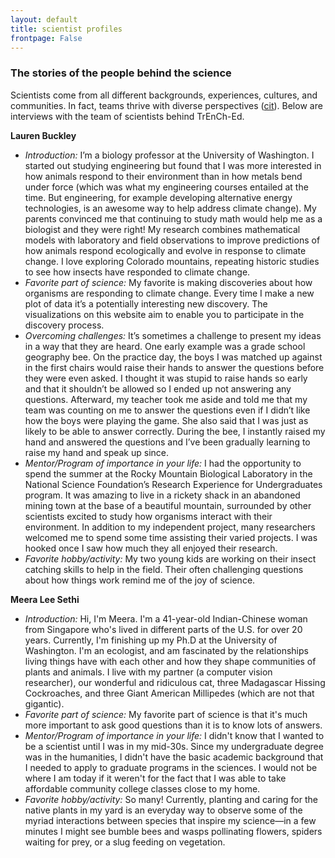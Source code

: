 ```yaml
---
layout: default
title: scientist profiles
frontpage: False
---
```


### The stories of the people behind the science       
   
Scientists come from all different backgrounds, experiences, cultures, and communities. In fact, teams thrive with diverse perspectives ([cit](https://hbr.org/2016/11/why-diverse-teams-are-smarter)). Below are interviews with the team of scientists behind TrEnCh-Ed.
   
**Lauren Buckley**            
* *Introduction:* I’m a biology professor at the University of Washington. I started out studying engineering but found that I was more interested in how animals respond to their environment than in how metals bend under force (which was what my engineering courses entailed at the time. But engineering, for example developing alternative energy technologies, is an awesome way to help address climate change). My parents convinced me that continuing to study math would help me as a biologist and they were right! My research combines mathematical models with laboratory and field observations to improve predictions of how animals respond ecologically and evolve in response to climate change. I love exploring Colorado mountains, repeating historic studies to see how insects have responded to climate change.      
* *Favorite part of science:* My favorite is making discoveries about how organisms are responding to climate change. Every time I make a new plot of data it’s a potentially interesting new discovery. The visualizations on this website aim to enable you to participate in the discovery process.     
* *Overcoming challenges:* It’s sometimes a challenge to present my ideas in a way that they are heard. One early example was a grade school geography bee. On the practice day, the boys I was matched up against in the first chairs would raise their hands to answer the questions before they were even asked. I thought it was stupid to raise hands so early and that it shouldn’t be allowed so I ended up not answering any questions. Afterward, my teacher took me aside and told me that my team was counting on me to answer the questions even if I didn’t like how the boys were playing the game. She also said that I was just as likely to be able to answer correctly. During the bee, I instantly raised my hand and answered the questions and I’ve been gradually learning to raise my hand and speak up since.   
* *Mentor/Program of importance in your life:* I had the opportunity to spend the summer at the Rocky Mountain Biological Laboratory in the National Science Foundation’s Research Experience for Undergraduates program. It was amazing to live in a rickety shack in an abandoned mining town at the base of a beautiful mountain, surrounded by other scientists excited to study how organisms interact with their environment. In addition to my independent project, many researchers welcomed me to spend some time assisting their varied projects. I was hooked once I saw how much they all enjoyed their research.    
* *Favorite hobby/activity:* My two young kids are working on their insect catching skills to help in the field. Their often challenging questions about how things work remind me of the joy of science.    
    
**Meera Lee Sethi**             
* *Introduction:* Hi, I'm Meera. I'm a 41-year-old Indian-Chinese woman from Singapore who's lived in different parts of the U.S. for over 20 years. Currently, I'm finishing up my Ph.D at the University of Washington. I'm an ecologist, and am fascinated by the relationships living things have with each other and how they shape communities of plants and animals. I live with my partner (a computer vision researcher), our wonderful and ridiculous cat, three Madagascar Hissing Cockroaches, and three Giant American Millipedes (which are not that gigantic).      
* *Favorite part of science:* My favorite part of science is that it's much more important to ask good questions than it is to know lots of answers.      
* *Mentor/Program of importance in your life:* I didn't know that I wanted to be a scientist until I was in my mid-30s. Since my undergraduate degree was in the humanities, I didn't have the basic academic background that I needed to apply to graduate programs in the sciences. I would not be where I am today if it weren't for the fact that I was able to take affordable community college classes close to my home.      
* *Favorite hobby/activity:* So many! Currently, planting and caring for the native plants in my yard is an everyday way to observe some of the myriad interactions between species that inspire my science—in a few minutes I might see bumble bees and wasps pollinating flowers, spiders waiting for prey, or a slug feeding on vegetation.        

